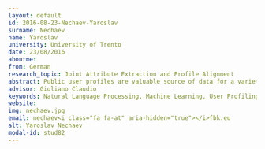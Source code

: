 ```yaml
---
layout: default 
id: 2016-08-23-Nechaev-Yaroslav
surname: Nechaev
name: Yaroslav
university: University of Trento
date: 23/08/2016
aboutme: 
from: German
research_topic: Joint Attribute Extraction and Profile Alignment
abstract: Public user profiles are valuable source of data for a variety of promotional and marketing activities run by companies and governments. I aim to design a deep learning-based solution that can gather and infer user attributes by efficiently utilising all available user-related information from multiple social media accounts of the same person.
advisor: Giuliano Claudio
keywords: Natural Language Processing, Machine Learning, User Profiling, Deep Learning
website: 
img: nechaev.jpg
email: nechaev<i class="fa fa-at" aria-hidden="true"></i>fbk.eu
alt: Yaroslav Nechaev
modal-id: stud82
---
```


